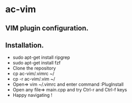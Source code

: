 # ac-vim
## VIM plugin configuration.

## Installation.
- sudo apt-get install ripgrep
- sudo apt-get install fzf
- Clone the repository
- cp ac-vim/.vimrc ~/
- cp -r ac-vim/.vim ~/
- Open=> vim ~/.vimrc and enter command :PlugInstall
- Open any file=> main.cpp and try Ctrl-r and Ctrl-f keys
- Happy navigating !
